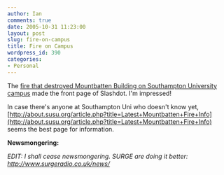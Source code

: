 ```yaml
---
author: Ian
comments: true
date: 2005-10-31 11:23:00
layout: post
slug: fire-on-campus
title: Fire on Campus
wordpress_id: 390
categories:
- Personal
---
```


The <a href="http://news.bbc.co.uk/1/hi/england/hampshire/4390048.stm">fire that destroyed Mountbatten Building on Southampton University campus</a> made the front page of Slashdot.  I'm impressed!  

In case there's anyone at Southampton Uni who doesn't know yet, [http://about.susu.org/article.php?title=Latest+Mountbatten+Fire+Info](http://about.susu.org/article.php?title=Latest+Mountbatten+Fire+Info) seems the best page for information.  

<b>Newsmongering:</b>  

<i>EDIT: I shall cease newsmongering.  SURGE are doing it better: http://www.surgeradio.co.uk/news/</i>
